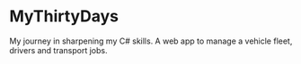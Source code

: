 # MyThirtyDays
My journey in sharpening my C# skills.
A web app to manage a vehicle fleet, drivers and transport jobs.
